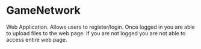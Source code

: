 # GameNetwork

Web Application. Allows users to register/login.
Once logged in you are able to upload files to the web page.
If you are not logged you are not able to access entire web page.
